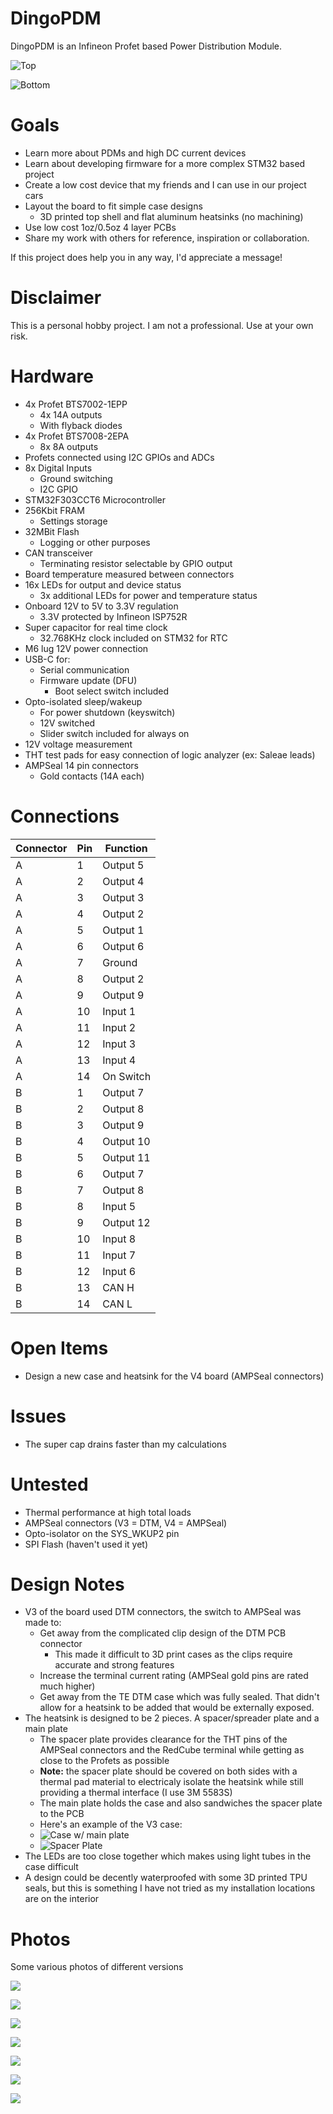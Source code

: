 # DingoPDM
DingoPDM is an Infineon Profet based Power Distribution Module. 

![Top](/Images/DingoPDM_v4_Top.png)

![Bottom](/Images/DingoPDM_v4_Bottom.png)


# Goals
- Learn more about PDMs and high DC current devices
- Learn about developing firmware for a more complex STM32 based project
- Create a low cost device that my friends and I can use in our project cars
- Layout the board to fit simple case designs
    - 3D printed top shell and flat aluminum heatsinks (no machining)
- Use low cost 1oz/0.5oz 4 layer PCBs 
- Share my work with others for reference, inspiration or collaboration. 

If this project does help you in any way, I'd appreciate a message!

# Disclaimer
This is a personal hobby project. I am not a professional. Use at your own risk. 

# Hardware
- 4x Profet BTS7002-1EPP
    - 4x 14A outputs 
    - With flyback diodes
- 4x Profet BTS7008-2EPA
    - 8x 8A outputs
- Profets connected using I2C GPIOs and ADCs
- 8x Digital Inputs
    - Ground switching
    - I2C GPIO
- STM32F303CCT6 Microcontroller
- 256Kbit FRAM 
    - Settings storage
- 32MBit Flash
    - Logging or other purposes
- CAN transceiver
    - Terminating resistor selectable by GPIO output
- Board temperature measured between connectors
- 16x LEDs for output and device status
    - 3x additional LEDs for power and temperature status
- Onboard 12V to 5V to 3.3V regulation
    - 3.3V protected by Infineon ISP752R
- Super capacitor for real time clock
    - 32.768KHz clock included on STM32 for RTC
- M6 lug 12V power connection
- USB-C for:
    - Serial communication
    - Firmware update (DFU)
        - Boot select switch included
- Opto-isolated sleep/wakeup
    - For power shutdown (keyswitch)
    - 12V switched
    - Slider switch included for always on
- 12V voltage measurement
- THT test pads for easy connection of logic analyzer (ex: Saleae leads)
- AMPSeal 14 pin connectors
    - Gold contacts (14A each)

# Connections
| Connector | Pin | Function|
| --------- | --- | ------- |
| A | 1 | Output 5 |
| A | 2 | Output 4 |
| A | 3 | Output 3 |
| A | 4 | Output 2 |
| A | 5 | Output 1 |
| A | 6 | Output 6 |
| A | 7 | Ground |
| A | 8 | Output 2 |
| A | 9 | Output 9 |
| A | 10 | Input 1 |
| A | 11 | Input 2 |
| A | 12 | Input 3 |
| A | 13 | Input 4 |
| A | 14 | On Switch |
| B | 1 | Output 7 |
| B | 2 | Output 8 |
| B | 3 | Output 9 |
| B | 4 | Output 10 |
| B | 5 | Output 11 |
| B | 6 | Output 7 |
| B | 7 | Output 8 |
| B | 8 | Input 5 |
| B | 9 | Output 12 |
| B | 10 | Input 8 |
| B | 11 | Input 7 |
| B | 12 | Input 6 |
| B | 13 | CAN H |
| B | 14 | CAN L |

# Open Items
- Design a new case and heatsink for the V4 board (AMPSeal connectors)

# Issues
- The super cap drains faster than my calculations

# Untested
- Thermal performance at high total loads
- AMPSeal connectors (V3 = DTM, V4 = AMPSeal)
- Opto-isolator on the SYS_WKUP2 pin
- SPI Flash (haven't used it yet)

# Design Notes
- V3 of the board used DTM connectors, the switch to AMPSeal was made to:
    - Get away from the complicated clip design of the DTM PCB connector
        - This made it difficult to 3D print cases as the clips require accurate and strong features
    - Increase the terminal current rating (AMPSeal gold pins are rated much higher) 
    - Get away from the TE DTM case which was fully sealed. That didn't allow for a heatsink to be added that would be externally exposed. 
- The heatsink is designed to be 2 pieces. A spacer/spreader plate and a main plate
    - The spacer plate provides clearance for the THT pins of the AMPSeal connectors and the RedCube terminal while getting as close to the Profets as possible
    - **Note:** the spacer plate should be covered on both sides with a thermal pad material to electricaly isolate the heatsink while still providing a thermal interface (I use 3M 5583S)
    - The main plate holds the case and also sandwiches the spacer plate to the PCB
    - Here's an example of the V3 case:
    - ![Case w/ main plate](/Images/DingoPDM_v3_Case.png)
    - ![Spacer Plate](/Images/DingoPDM_v3_Heatsink.png)
- The LEDs are too close together which makes using light tubes in the case difficult
- A design could be decently waterproofed with some 3D printed TPU seals, but this is something I have not tried as my installation locations are on the interior

# Photos
Some various photos of different versions

![](/Images/DingoPDM_V2_Bare.jpg)

![](/Images/DingoPDM_v2_5.jpg)

![](/Images/DingoPDM_v2_3.jpg)

![](/Images/DingoPDM_v2_4.jpg)

![](/Images/DingoPDM_v2_2.jpg)

![](/Images/DingoPDM_v2_1.jpg)

![](/Images/DingoPDM_v2.jpg)
